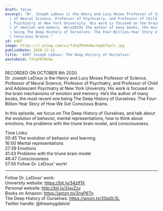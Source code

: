 ```yaml
---
draft: false
excerpt: "Dr. Joseph LeDoux is the Henry and Lucy Moses Professor of Science, Professor\
  \ of Neural Science, Professor of Psychiatry, and Professor of Child and Adolescent\
  \ Psychiatry at New York University. His work is focused on the brain mechanisms\
  \ of emotion and memory. He\u2019s the author of many books, the most recent one\
  \ being The Deep History of Ourselves: The Four-Billion-Year Story of How We Got\
  \ Conscious Brains."
id: e407
image: https://i.ytimg.com/vi/TzhqTRtHx8w/hqdefault.jpg
publishDate: 2020-12-21
title: '#407 Joseph LeDoux: The Deep History of Ourselves'
youtubeid: TzhqTRtHx8w
---
```

RECORDED ON OCTOBER 8th 2020.  
Dr. Joseph LeDoux is the Henry and Lucy Moses Professor of Science, Professor of Neural Science, Professor of Psychiatry, and Professor of Child and Adolescent Psychiatry at New York University. His work is focused on the brain mechanisms of emotion and memory. He’s the author of many books, the most recent one being The Deep History of Ourselves: The Four-Billion-Year Story of How We Got Conscious Brains.

In this episode, we focus on The Deep History of Ourselves, and talk about the evolution of behavior, mental representations, how to think about emotions, the problems with the triune brain model, and consciousness.

Time Links:  
00:45  The evolution of behavior and learning  
16:00  Mental representations  
27:39  Emotions  
41:43  Problems with the triune brain model  
46:47  Consciousness  
57:55  Follow Dr. LeDoux’ work!

---

Follow Dr. LeDoux’ work:  
University website: https://bit.ly/34zIf1X  
Personal website: http://bit.ly/2sjuZzv  
Books on Amazon: https://amzn.to/3nsP6Tn  
The Deep History of Ourselves: https://amzn.to/2Qq0L5L  
Twitter handle: @theamygdaloid
